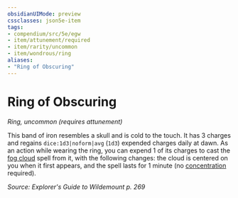 ```yaml
---
obsidianUIMode: preview
cssclasses: json5e-item
tags:
- compendium/src/5e/egw
- item/attunement/required
- item/rarity/uncommon
- item/wondrous/ring
aliases: 
- "Ring of Obscuring"
---
```

# Ring of Obscuring
*Ring, uncommon (requires attunement)*  


This band of iron resembles a skull and is cold to the touch. It has 3 charges and regains `dice:1d3|noform|avg` (`1d3`) expended charges daily at dawn. As an action while wearing the ring, you can expend 1 of its charges to cast the [fog cloud](2-Mechanics/CLI/spells/fog-cloud.md) spell from it, with the following changes: the cloud is centered on you when it first appears, and the spell lasts for 1 minute (no [concentration](2-Mechanics/CLI/rules/conditions.md#Concentration) required).

*Source: Explorer's Guide to Wildemount p. 269*